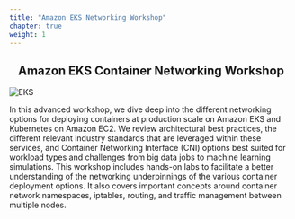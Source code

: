 ```yaml
---
title: "Amazon EKS Networking Workshop"
chapter: true
weight: 1
---
```


<div style="text-align: center"><h2>Amazon EKS Container Networking Workshop</h2></div>

![EKS](images/3-service-animated.gif)

In this advanced workshop, we dive deep into the different networking options for deploying containers at production scale on Amazon EKS and Kubernetes on Amazon EC2. We review architectural best practices, the different relevant industry standards that are leveraged within these services, and Container Networking Interface (CNI) options best suited for workload types and challenges from big data jobs to machine learning simulations. This workshop includes hands-on labs to facilitate a better understanding of the networking underpinnings of the various container deployment options. It also covers important concepts around container network namespaces, iptables, routing, and traffic management between multiple nodes.
